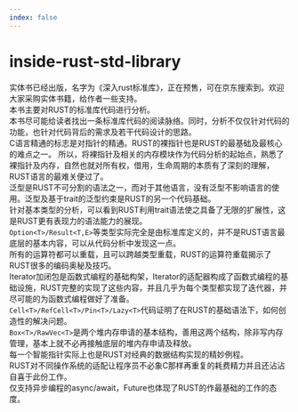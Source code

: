 ```yaml
---
index: false
---
```


# inside-rust-std-library
实体书已经出版，名字为《深入rust标准库》，正在预售，可在京东搜索到。欢迎大家采购实体书籍，给作者一些支持。   
本书主要对RUST的标准库代码进行分析。  
本书尽可能给读者找出一条标准库代码的阅读脉络。同时，分析不仅仅针对代码的功能，也针对代码背后的需求及若干代码设计的思路。   
C语言精通的标志是对指针的精通。RUST的裸指针也是RUST的最基础及最核心的难点之一。 
所以，将裸指针及相关的内存模块作为代码分析的起始点，熟悉了裸指针及内存，自然也就对所有权，借用，生命周期的本质有了深刻的理解，RUST语言的最难关便过了。      
泛型是RUST不可分割的语法之一，而对于其他语言，没有泛型不影响语言的使用。泛型及基于trait的泛型约束是RUST的另一个代码基础。    
针对基本类型的分析，可以看到RUST利用trait语法使之具备了无限的扩展性，这是RUST更有表现力的语法能力的展现。     
`Option<T>/Result<T,E>`等类型实际完全是由标准库定义的，并不是RUST语言最底层的基本内容，可以从代码分析中发现这一点。    
所有的运算符都可以重载，且可以跨越类型重载，RUST的运算符重载揭示了RUST很多的编码奥秘及技巧。       
Iterator加闭包是函数式编程的基础构架，Iterator的适配器构成了函数式编程的基础设施，RUST完整的实现了这些内容，并且几乎为每个类型都实现了迭代器，并尽可能的为函数式编程做好了准备。    
`Cell<T>/RefCell<T>/Pin<T>/Lazy<T>`代码证明了在RUST的基础语法下，如何创造性的解决问题。     
`Box<T>/RawVec<T>`是两个堆内存申请的基本结构，善用这两个结构，除非写内存管理，基本上就不必再接触底层的堆内存申请及释放。    
每一个智能指针实际上也是RUST对经典的数据结构实现的精妙例程。    
RUST对不同操作系统的适配让程序员不必象C那样再重复的耗费精力并且还沾沾自喜于此份工作。    
仅支持异步编程的async/await，Future也体现了RUST的作最基础的工作的态度。  




